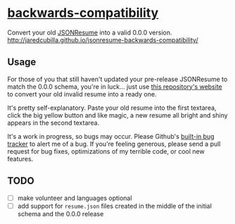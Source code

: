 # [backwards-compatibility](http://jaredcubilla.github.io/jsonresume-backwards-compatibility/)

Convert your old [JSONResume](http://jsonresume.org/) into a valid 0.0.0 version. http://jaredcubilla.github.io/jsonresume-backwards-compatibility/

## Usage

For those of you that still haven't updated your pre-release JSONResume to match the 0.0.0 schema, you're in luck... just use [this repository's website](http://jaredcubilla.github.io/jsonresume-backwards-compatibility/) to convert your old invalid resume into a ready one.

It's pretty self-explanatory. Paste your old resume into the first textarea, click the big yellow button and like magic, a new resume all bright and shiny appears in the second textarea.

It's a work in progress, so bugs may occur. Please Github's [built-in bug tracker](https://github.com/JaredCubilla/jsonresume-backwards-compatibility/issues) to alert me of a bug. If you're feeling generous, please send a pull request for bug fixes, optimizations of my terrible code, or cool new features.

## TODO

- [ ] make volunteer and languages optional
- [ ] add support for `resume.json` files created in the middle of the initial schema and the 0.0.0 release